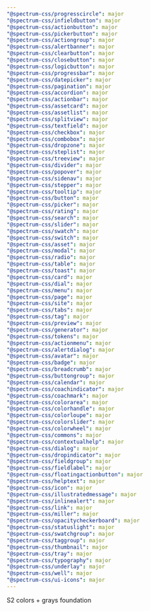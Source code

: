 ```yaml
---
"@spectrum-css/progresscircle": major
"@spectrum-css/infieldbutton": major
"@spectrum-css/actionbutton": major
"@spectrum-css/pickerbutton": major
"@spectrum-css/actiongroup": major
"@spectrum-css/alertbanner": major
"@spectrum-css/clearbutton": major
"@spectrum-css/closebutton": major
"@spectrum-css/logicbutton": major
"@spectrum-css/progressbar": major
"@spectrum-css/datepicker": major
"@spectrum-css/pagination": major
"@spectrum-css/accordion": major
"@spectrum-css/actionbar": major
"@spectrum-css/assetcard": major
"@spectrum-css/assetlist": major
"@spectrum-css/splitview": major
"@spectrum-css/textfield": major
"@spectrum-css/checkbox": major
"@spectrum-css/combobox": major
"@spectrum-css/dropzone": major
"@spectrum-css/steplist": major
"@spectrum-css/treeview": major
"@spectrum-css/divider": major
"@spectrum-css/popover": major
"@spectrum-css/sidenav": major
"@spectrum-css/stepper": major
"@spectrum-css/tooltip": major
"@spectrum-css/button": major
"@spectrum-css/picker": major
"@spectrum-css/rating": major
"@spectrum-css/search": major
"@spectrum-css/slider": major
"@spectrum-css/swatch": major
"@spectrum-css/switch": major
"@spectrum-css/asset": major
"@spectrum-css/modal": major
"@spectrum-css/radio": major
"@spectrum-css/table": major
"@spectrum-css/toast": major
"@spectrum-css/card": major
"@spectrum-css/dial": major
"@spectrum-css/menu": major
"@spectrum-css/page": major
"@spectrum-css/site": major
"@spectrum-css/tabs": major
"@spectrum-css/tag": major
"@spectrum-css/preview": major
"@spectrum-css/generator": major
"@spectrum-css/tokens": major
"@spectrum-css/actionmenu": major
"@spectrum-css/alertdialog": major
"@spectrum-css/avatar": major
"@spectrum-css/badge": major
"@spectrum-css/breadcrumb": major
"@spectrum-css/buttongroup": major
"@spectrum-css/calendar": major
"@spectrum-css/coachindicator": major
"@spectrum-css/coachmark": major
"@spectrum-css/colorarea": major
"@spectrum-css/colorhandle": major
"@spectrum-css/colorloupe": major
"@spectrum-css/colorslider": major
"@spectrum-css/colorwheel": major
"@spectrum-css/commons": major
"@spectrum-css/contextualhelp": major
"@spectrum-css/dialog": major
"@spectrum-css/dropindicator": major
"@spectrum-css/fieldgroup": major
"@spectrum-css/fieldlabel": major
"@spectrum-css/floatingactionbutton": major
"@spectrum-css/helptext": major
"@spectrum-css/icon": major
"@spectrum-css/illustratedmessage": major
"@spectrum-css/inlinealert": major
"@spectrum-css/link": major
"@spectrum-css/miller": major
"@spectrum-css/opacitycheckerboard": major
"@spectrum-css/statuslight": major
"@spectrum-css/swatchgroup": major
"@spectrum-css/taggroup": major
"@spectrum-css/thumbnail": major
"@spectrum-css/tray": major
"@spectrum-css/typography": major
"@spectrum-css/underlay": major
"@spectrum-css/well": major
"@spectrum-css/ui-icons": major
---
```


S2 colors + grays foundation
